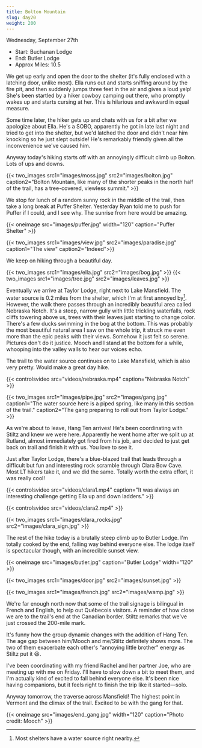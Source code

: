 ```yaml
---
title: Bolton Mountain
slug: day20
weight: 200
---
```


Wednesday, September 27th

- Start: Buchanan Lodge
- End: Butler Lodge
- Approx Miles: 10.5

We get up early and open the door to the shelter (it's fully enclosed with a latching door, unlike most). Ella runs out and starts sniffing around by the fire pit, and then suddenly jumps three feet in the air and gives a loud yelp! She's been startled by a hiker cowboy camping out there, who promptly wakes up and starts cursing at her. This is hilarious and awkward in equal measure.

Some time later, the hiker gets up and chats with us for a bit after we apologize about Ella. He's a SOBO, apparently he got in late last night and tried to get into the shelter, but we'd latched the door and didn't near him knocking so he just slept outside! He's remarkably friendly given all the inconvenience we've caused him.

Anyway today's hiking starts off with an annoyingly difficult climb up Bolton. Lots of ups and downs.

{{< two_images src1="images/moss.jpg" src2="images/bolton.jpg" caption2="Bolton Mountain, like many of the shorter peaks in the north half of the trail, has a tree-covered, viewless summit." >}}

We stop for lunch of a random sunny rock in the middle of the trail, then take a long break at Puffer Shelter. Yesterday Ryan told me to push for Puffer if I could, and I see why. The sunrise from here would be amazing.

{{< oneimage src="images/puffer.jpg" width="120" caption="Puffer Shelter" >}}

{{< two_images src1="images/view.jpg" src2="images/paradise.jpg" caption1="The view" caption2="Indeed">}}

We keep on hiking through a beautiful day.

{{< two_images src1="images/ella.jpg" src2="images/bog.jpg" >}}
{{< two_images src1="images/tree.jpg" src2="images/leaves.jpg" >}}

Eventually we arrive at Taylor Lodge, right next to Lake Mansfield. The water source is 0.2 miles from the shelter, which I'm at first annoyed by[^1]. However, the walk there passes through an incredibly beautiful area called Nebraska Notch. It's a steep, narrow gully with little trickling waterfalls, rock cliffs towering above us, trees with their leaves just starting to change color. There's a few ducks swimming in the bog at the bottom. This was probably the most beautiful natural area I saw on the whole trip, it struck me even more than the epic peaks with their views. Somehow it just felt so serene. Pictures don't do it justice. Mooch and I stand at the bottom for a while, whooping into the valley walls to hear our voices echo.

The trail to the water source continues on to Lake Mansfield, which is also very pretty. Would make a great day hike.

{{< controlsvideo src="videos/nebraska.mp4" caption="Nebraska Notch" >}}

{{< two_images src1="images/pipe.jpg" src2="images/gang.jpg" caption1="The water source here is a piped spring, like many in this section of the trail." caption2="The gang preparing to roll out from Taylor Lodge." >}}

As we're about to leave, Hang Ten arrives! He's been coordinating with Stiltz and knew we were here. Apparently he went home after we split up at Rutland, almost immediately got fired from his job, and decided to just get back on trail and finish it with us. You love to see it.

Just after Taylor Lodge, there's a blue-blazed trail that leads through a difficult but fun and interesting rock scramble through Clara Bow Cave. Most LT hikers take it, and we did the same. Totally worth the extra effort, it was really cool!

{{< controlsvideo src="videos/clara1.mp4" caption="It was always an interesting challenge getting Ella up and down ladders." >}}

{{< controlsvideo src="videos/clara2.mp4" >}}

{{< two_images src1="images/clara_rocks.jpg" src2="images/clara_sign.jpg" >}}


The rest of the hike today is a brutally steep climb up to Butler Lodge. I'm totally cooked by the end, falling way behind everyone else. The lodge itself is spectacular though, with an incredible sunset view.

{{< oneimage src="images/butler.jpg" caption="Butler Lodge" width="120" >}}

{{< two_images src1="images/door.jpg" src2="images/sunset.jpg" >}}

{{< two_images src1="images/french.jpg" src2="images/wamp.jpg" >}}

We're far enough north now that some of the trail signage is bilingual in French and English, to help out Québecois visitors. A reminder of how close we are to the trail's end at the Canadian border. Stiltz remarks that we've just crossed the 200-mile mark.

It's funny how the group dynamic changes with the addition of Hang Ten. The age gap between him/Mooch and me/Stiltz definitely shows more. The two of them exacerbate each other's "annoying little brother" energy as Stiltz put it 😆.

I've been coordinating with my friend Rachel and her partner Joe, who are meeting up with me on Friday. I'll have to slow down a bit to meet them, and I'm actually kind of excited to fall behind everyone else. It's been nice having companions, but it feels right to finish the trip like it started—solo.

Anyway tomorrow, the traverse across Mansfield! The highest point in Vermont and the climax of the trail. Excited to be with the gang for that.

{{< oneimage src="images/end_gang.jpg" width="120" caption="Photo credit: Mooch" >}}


[^1]: Most shelters have a water source right nearby.
